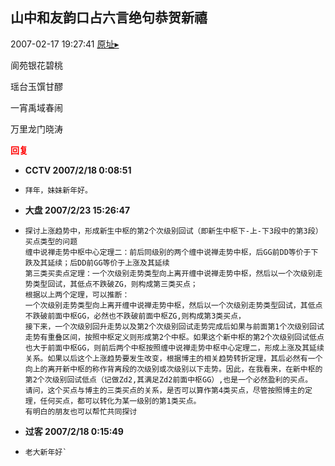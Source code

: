 ## 山中和友韵口占六言绝句恭贺新禧
2007-02-17 19:27:41
[原址▸](http://www.fxgan.com/chan_time/2007_01_06/453.htm)



 阆苑银花碧桃


 瑶台玉馔甘醪


 一宵禹域春闹


 万里龙门晓涛





<font color='red'>**回复**</font>


- **CCTV 2007/2/18 0:08:51**
- ```
  拜年，妹妹新年好。
  ```
- **大盘 2007/2/23 15:26:47**
- ```
  探讨上涨趋势中，形成新生中枢的第2个次级别回试（即新生中枢下-上-下3段中的第3段）买点类型的问题
  缠中说禅走势中枢中心定理二：前后同级别的两个缠中说禅走势中枢，后GG前DD等价于下跌及其延续；后DD前GG等价于上涨及其延续
  第三类买卖点定理：一个次级别走势类型向上离开缠中说禅走势中枢，然后以一个次级别走势类型回试，其低点不跌破ZG，则构成第三类买点；
  根据以上两个定理，可以推断：
  一个次级别走势类型向上离开缠中说禅走势中枢，然后以一个次级别走势类型回试，其低点不跌破前面中枢GG，必然也不跌破前面中枢ZG,则构成第3类买点，
  接下来，一个次级别回升走势以及第2个次级别回试走势完成后如果与前面第1个次级别回试走势有重叠区间，按照中枢定义则形成第2个中枢。如果这个新中枢的第2个次级别回试低点也大于前面中枢GG，则前后两个中枢按照缠中说禅走势中枢中心定理二，形成上涨及其延续关系。如果以后这个上涨趋势要发生改变，根据博主的相关趋势转折定理，其后必然有一个向上的离开新中枢的称作背离段的次级别或次级别以下走势。因此，在我看来，在新中枢的第2个次级别回试低点（记做Zd2,其满足Zd2前面中枢GG）,也是一个必然盈利的买点。
  请问，这个买点与博主的三类买点的关系，是否可以算作第4类买点，尽管按照博主的定理，任何买点，都可以转化为某一级别的第1类买点。
  有明白的朋友也可以帮忙共同探讨
  ```
- **过客 2007/2/18 0:15:49**
- ```
  老大新年好`
  ```
